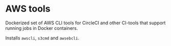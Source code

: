 # AWS tools

Dockerized set of AWS CLI tools for CircleCI and other CI-tools that support running jobs in Docker containers.

Installs `awscli`, `s3cmd` and `awsebcli`.
